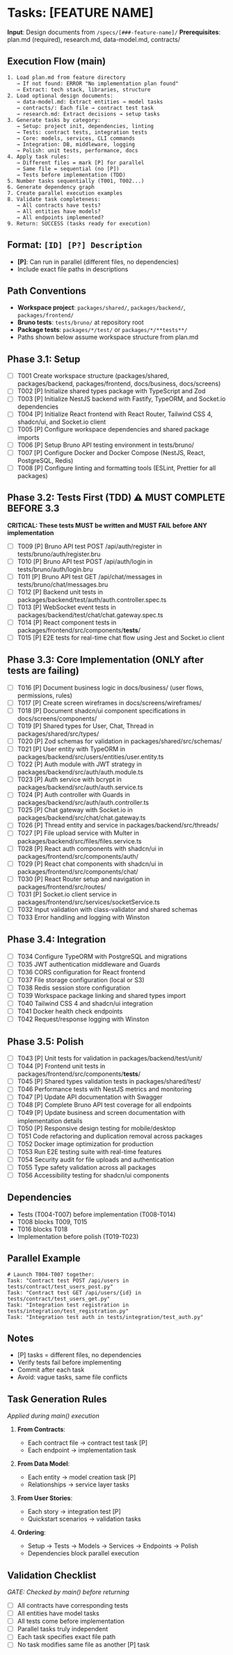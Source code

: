 # Tasks: [FEATURE NAME]

**Input**: Design documents from `/specs/[###-feature-name]/`
**Prerequisites**: plan.md (required), research.md, data-model.md, contracts/

## Execution Flow (main)

```
1. Load plan.md from feature directory
   → If not found: ERROR "No implementation plan found"
   → Extract: tech stack, libraries, structure
2. Load optional design documents:
   → data-model.md: Extract entities → model tasks
   → contracts/: Each file → contract test task
   → research.md: Extract decisions → setup tasks
3. Generate tasks by category:
   → Setup: project init, dependencies, linting
   → Tests: contract tests, integration tests
   → Core: models, services, CLI commands
   → Integration: DB, middleware, logging
   → Polish: unit tests, performance, docs
4. Apply task rules:
   → Different files = mark [P] for parallel
   → Same file = sequential (no [P])
   → Tests before implementation (TDD)
5. Number tasks sequentially (T001, T002...)
6. Generate dependency graph
7. Create parallel execution examples
8. Validate task completeness:
   → All contracts have tests?
   → All entities have models?
   → All endpoints implemented?
9. Return: SUCCESS (tasks ready for execution)
```

## Format: `[ID] [P?] Description`

- **[P]**: Can run in parallel (different files, no dependencies)
- Include exact file paths in descriptions

## Path Conventions

- **Workspace project**: `packages/shared/`, `packages/backend/`, `packages/frontend/`
- **Bruno tests**: `tests/bruno/` at repository root
- **Package tests**: `packages/*/test/` or `packages/*/**tests**/`
- Paths shown below assume workspace structure from plan.md

## Phase 3.1: Setup

- [ ] T001 Create workspace structure (packages/shared, packages/backend, packages/frontend, docs/business, docs/screens)
- [ ] T002 [P] Initialize shared types package with TypeScript and Zod
- [ ] T003 [P] Initialize NestJS backend with Fastify, TypeORM, and Socket.io dependencies
- [ ] T004 [P] Initialize React frontend with React Router, Tailwind CSS 4, shadcn/ui, and Socket.io client
- [ ] T005 [P] Configure workspace dependencies and shared package imports
- [ ] T006 [P] Setup Bruno API testing environment in tests/bruno/
- [ ] T007 [P] Configure Docker and Docker Compose (NestJS, React, PostgreSQL, Redis)
- [ ] T008 [P] Configure linting and formatting tools (ESLint, Prettier for all packages)

## Phase 3.2: Tests First (TDD) ⚠️ MUST COMPLETE BEFORE 3.3

**CRITICAL: These tests MUST be written and MUST FAIL before ANY implementation**

- [ ] T009 [P] Bruno API test POST /api/auth/register in tests/bruno/auth/register.bru
- [ ] T010 [P] Bruno API test POST /api/auth/login in tests/bruno/auth/login.bru
- [ ] T011 [P] Bruno API test GET /api/chat/messages in tests/bruno/chat/messages.bru
- [ ] T012 [P] Backend unit tests in packages/backend/test/auth/auth.controller.spec.ts
- [ ] T013 [P] WebSocket event tests in packages/backend/test/chat/chat.gateway.spec.ts
- [ ] T014 [P] React component tests in packages/frontend/src/components/**tests**/
- [ ] T015 [P] E2E tests for real-time chat flow using Jest and Socket.io client

## Phase 3.3: Core Implementation (ONLY after tests are failing)

- [ ] T016 [P] Document business logic in docs/business/ (user flows, permissions, rules)
- [ ] T017 [P] Create screen wireframes in docs/screens/wireframes/
- [ ] T018 [P] Document shadcn/ui component specifications in docs/screens/components/
- [ ] T019 [P] Shared types for User, Chat, Thread in packages/shared/src/types/
- [ ] T020 [P] Zod schemas for validation in packages/shared/src/schemas/
- [ ] T021 [P] User entity with TypeORM in packages/backend/src/users/entities/user.entity.ts
- [ ] T022 [P] Auth module with JWT strategy in packages/backend/src/auth/auth.module.ts
- [ ] T023 [P] Auth service with bcrypt in packages/backend/src/auth/auth.service.ts
- [ ] T024 [P] Auth controller with Guards in packages/backend/src/auth/auth.controller.ts
- [ ] T025 [P] Chat gateway with Socket.io in packages/backend/src/chat/chat.gateway.ts
- [ ] T026 [P] Thread entity and service in packages/backend/src/threads/
- [ ] T027 [P] File upload service with Multer in packages/backend/src/files/files.service.ts
- [ ] T028 [P] React auth components with shadcn/ui in packages/frontend/src/components/auth/
- [ ] T029 [P] React chat components with shadcn/ui in packages/frontend/src/components/chat/
- [ ] T030 [P] React Router setup and navigation in packages/frontend/src/routes/
- [ ] T031 [P] Socket.io client service in packages/frontend/src/services/socketService.ts
- [ ] T032 Input validation with class-validator and shared schemas
- [ ] T033 Error handling and logging with Winston

## Phase 3.4: Integration

- [ ] T034 Configure TypeORM with PostgreSQL and migrations
- [ ] T035 JWT authentication middleware and Guards
- [ ] T036 CORS configuration for React frontend
- [ ] T037 File storage configuration (local or S3)
- [ ] T038 Redis session store configuration
- [ ] T039 Workspace package linking and shared types import
- [ ] T040 Tailwind CSS 4 and shadcn/ui integration
- [ ] T041 Docker health check endpoints
- [ ] T042 Request/response logging with Winston

## Phase 3.5: Polish

- [ ] T043 [P] Unit tests for validation in packages/backend/test/unit/
- [ ] T044 [P] Frontend unit tests in packages/frontend/src/components/**tests**/
- [ ] T045 [P] Shared types validation tests in packages/shared/test/
- [ ] T046 Performance tests with NestJS metrics and monitoring
- [ ] T047 [P] Update API documentation with Swagger
- [ ] T048 [P] Complete Bruno API test coverage for all endpoints
- [ ] T049 [P] Update business and screen documentation with implementation details
- [ ] T050 [P] Responsive design testing for mobile/desktop
- [ ] T051 Code refactoring and duplication removal across packages
- [ ] T052 Docker image optimization for production
- [ ] T053 Run E2E testing suite with real-time features
- [ ] T054 Security audit for file uploads and authentication
- [ ] T055 Type safety validation across all packages
- [ ] T056 Accessibility testing for shadcn/ui components

## Dependencies

- Tests (T004-T007) before implementation (T008-T014)
- T008 blocks T009, T015
- T016 blocks T018
- Implementation before polish (T019-T023)

## Parallel Example

```
# Launch T004-T007 together:
Task: "Contract test POST /api/users in tests/contract/test_users_post.py"
Task: "Contract test GET /api/users/{id} in tests/contract/test_users_get.py"
Task: "Integration test registration in tests/integration/test_registration.py"
Task: "Integration test auth in tests/integration/test_auth.py"
```

## Notes

- [P] tasks = different files, no dependencies
- Verify tests fail before implementing
- Commit after each task
- Avoid: vague tasks, same file conflicts

## Task Generation Rules

_Applied during main() execution_

1. **From Contracts**:
   - Each contract file → contract test task [P]
   - Each endpoint → implementation task
2. **From Data Model**:
   - Each entity → model creation task [P]
   - Relationships → service layer tasks
3. **From User Stories**:

   - Each story → integration test [P]
   - Quickstart scenarios → validation tasks

4. **Ordering**:
   - Setup → Tests → Models → Services → Endpoints → Polish
   - Dependencies block parallel execution

## Validation Checklist

_GATE: Checked by main() before returning_

- [ ] All contracts have corresponding tests
- [ ] All entities have model tasks
- [ ] All tests come before implementation
- [ ] Parallel tasks truly independent
- [ ] Each task specifies exact file path
- [ ] No task modifies same file as another [P] task
